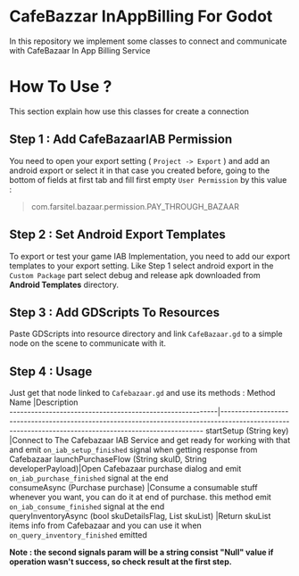 ﻿# CafeBazzar InAppBilling For Godot
In this repository we implement some classes to connect and communicate with CafeBazaar In App Billing Service 
# How To Use ?
This section explain how use this classes for create a connection
## Step 1 : Add CafeBazaarIAB Permission
You need to open your export setting ( `Project -> Export` ) and add an android export or select it in that case you created before, going to the bottom of fields at first tab and fill first empty `User Permission` by this value :
> com.farsitel.bazaar.permission.PAY_THROUGH_BAZAAR
## Step 2 : Set Android Export Templates
To export or test your game IAB Implementation, you need to add our export templates to your export setting.
Like Step 1 select android export in the `Custom Package` part select debug and release apk downloaded from **Android Templates** directory.
## Step 3 : Add GDScripts To Resources
Paste GDScripts into resource directory and link `CafeBazaar.gd` to a simple node on the scene to communicate with it.
## Step 4 : Usage
Just get that node linked to `Cafebazaar.gd` and use its methods :
Method Name                                               |Description                                                                                                                                            
----------------------------------------------------------|-------------------------------------------------------------------------------------------------------------------------------------------------------
startSetup (String key)                                   |Connect to The Cafebazaar IAB Service and get ready for working with that and emit `on_iab_setup_finished` signal when getting response from Cafebazaar
launchPurchaseFlow (String skuID, String developerPayload)|Open Cafebazaar purchase dialog and emit `on_iab_purchase_finished` signal at the end                                                                  
consumeAsync (Purchase purchase)                          |Consume a consumable stuff whenever you want, you can do it at end of purchase. this method emit `on_iab_consume_finished` signal at the end           
queryInventoryAsync (bool skuDetailsFlag, List skuList)   |Return skuList items info from Cafebazaar and you can use it when `on_query_inventory_finished` emitted                                                

**Note : the second signals param will be a string consist "Null" value if operation wasn't success, so check result at the first step.** 